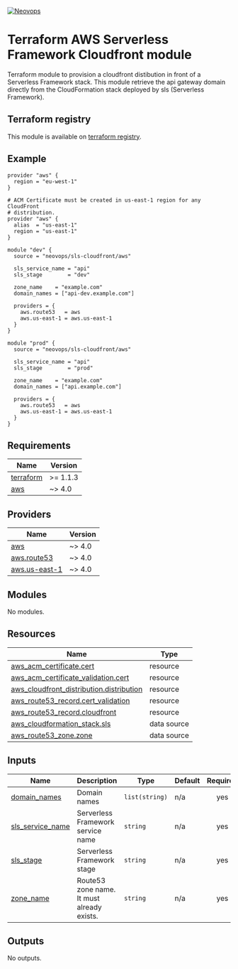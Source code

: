 <!-- BEGIN_TF_DOCS -->
[![Neovops](https://neovops.io/images/logos/neovops.svg)](https://neovops.io)

# Terraform AWS Serverless Framework Cloudfront module

Terraform module to provision a cloudfront distibution in front of a
Serverless Framework stack. This module retrieve the api gateway domain
directly from the CloudFormation stack deployed by sls (Serverless
Framework).

## Terraform registry

This module is available on
[terraform registry](https://registry.terraform.io/modules/neovops/sls-cloudfront/aws/latest).

## Example

```hcl
provider "aws" {
  region = "eu-west-1"
}

# ACM Certificate must be created in us-east-1 region for any CloudFront
# distribution.
provider "aws" {
  alias  = "us-east-1"
  region = "us-east-1"
}

module "dev" {
  source = "neovops/sls-cloudfront/aws"

  sls_service_name = "api"
  sls_stage        = "dev"

  zone_name    = "example.com"
  domain_names = ["api-dev.example.com"]

  providers = {
    aws.route53   = aws
    aws.us-east-1 = aws.us-east-1
  }
}

module "prod" {
  source = "neovops/sls-cloudfront/aws"

  sls_service_name = "api"
  sls_stage        = "prod"

  zone_name    = "example.com"
  domain_names = ["api.example.com"]

  providers = {
    aws.route53   = aws
    aws.us-east-1 = aws.us-east-1
  }
}
```

## Requirements

| Name | Version |
|------|---------|
| <a name="requirement_terraform"></a> [terraform](#requirement\_terraform) | >= 1.1.3 |
| <a name="requirement_aws"></a> [aws](#requirement\_aws) | ~> 4.0 |

## Providers

| Name | Version |
|------|---------|
| <a name="provider_aws"></a> [aws](#provider\_aws) | ~> 4.0 |
| <a name="provider_aws.route53"></a> [aws.route53](#provider\_aws.route53) | ~> 4.0 |
| <a name="provider_aws.us-east-1"></a> [aws.us-east-1](#provider\_aws.us-east-1) | ~> 4.0 |

## Modules

No modules.

## Resources

| Name | Type |
|------|------|
| [aws_acm_certificate.cert](https://registry.terraform.io/providers/hashicorp/aws/latest/docs/resources/acm_certificate) | resource |
| [aws_acm_certificate_validation.cert](https://registry.terraform.io/providers/hashicorp/aws/latest/docs/resources/acm_certificate_validation) | resource |
| [aws_cloudfront_distribution.distribution](https://registry.terraform.io/providers/hashicorp/aws/latest/docs/resources/cloudfront_distribution) | resource |
| [aws_route53_record.cert_validation](https://registry.terraform.io/providers/hashicorp/aws/latest/docs/resources/route53_record) | resource |
| [aws_route53_record.cloudfront](https://registry.terraform.io/providers/hashicorp/aws/latest/docs/resources/route53_record) | resource |
| [aws_cloudformation_stack.sls](https://registry.terraform.io/providers/hashicorp/aws/latest/docs/data-sources/cloudformation_stack) | data source |
| [aws_route53_zone.zone](https://registry.terraform.io/providers/hashicorp/aws/latest/docs/data-sources/route53_zone) | data source |

## Inputs

| Name | Description | Type | Default | Required |
|------|-------------|------|---------|:--------:|
| <a name="input_domain_names"></a> [domain\_names](#input\_domain\_names) | Domain names | `list(string)` | n/a | yes |
| <a name="input_sls_service_name"></a> [sls\_service\_name](#input\_sls\_service\_name) | Serverless Framework service name | `string` | n/a | yes |
| <a name="input_sls_stage"></a> [sls\_stage](#input\_sls\_stage) | Serverless Framework stage | `string` | n/a | yes |
| <a name="input_zone_name"></a> [zone\_name](#input\_zone\_name) | Route53 zone name. It must already exists. | `string` | n/a | yes |

## Outputs

No outputs.
<!-- END_TF_DOCS -->